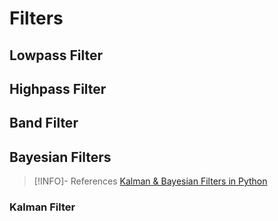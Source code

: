 # Filters
## Lowpass Filter
## Highpass Filter
## Band Filter
## Bayesian Filters
> [!INFO]- References
> [Kalman & Bayesian Filters in Python](https://github.com/rlabbe/Kalman-and-Bayesian-Filters-in-Python)
### Kalman Filter
